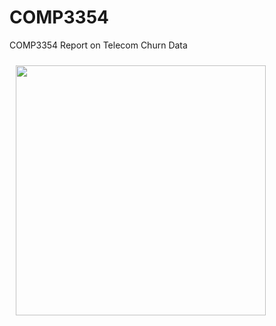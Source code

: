 # COMP3354
COMP3354 Report on Telecom Churn Data

<img src="/Telecom Churn Prediction Poster-page-001.jpg" width="400" align="left" hspace="10" vspace="10">

